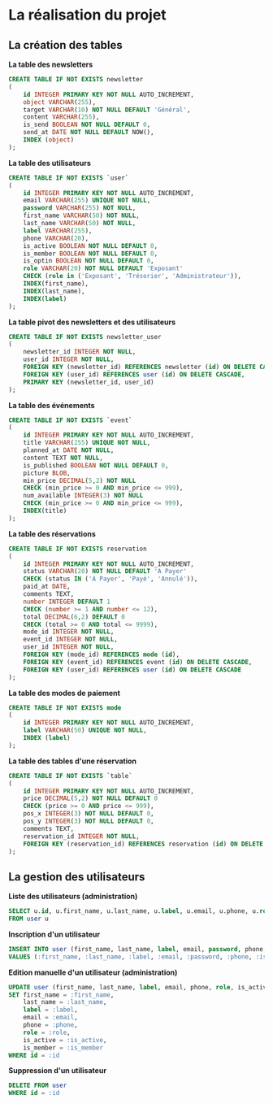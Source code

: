 # La réalisation du projet

## La création des tables

**La table des newsletters**

```sql
CREATE TABLE IF NOT EXISTS newsletter
(
    id INTEGER PRIMARY KEY NOT NULL AUTO_INCREMENT,
    object VARCHAR(255),
    target VARCHAR(10) NOT NULL DEFAULT 'Général',
    content VARCHAR(255),
    is_send BOOLEAN NOT NULL DEFAULT 0,
    send_at DATE NOT NULL DEFAULT NOW(),
    INDEX (object)
);
```

**La table des utilisateurs**

```sql
CREATE TABLE IF NOT EXISTS `user`
(
    id INTEGER PRIMARY KEY NOT NULL AUTO_INCREMENT,
    email VARCHAR(255) UNIQUE NOT NULL,
    password VARCHAR(255) NOT NULL,
    first_name VARCHAR(50) NOT NULL,
    last_name VARCHAR(50) NOT NULL,
    label VARCHAR(255),
    phone VARCHAR(20),
    is_active BOOLEAN NOT NULL DEFAULT 0,
    is_member BOOLEAN NOT NULL DEFAULT 0,
    is_optin BOOLEAN NOT NULL DEFAULT 0,
    role VARCHAR(20) NOT NULL DEFAULT 'Exposant'
    CHECK (role in ('Exposant', 'Trésorier', 'Administrateur')),
    INDEX(first_name),
    INDEX(last_name),
    INDEX(label)
);
```

**La table pivot des newsletters et des utilisateurs**

```sql
CREATE TABLE IF NOT EXISTS newsletter_user
(
    newsletter_id INTEGER NOT NULL,
    user_id INTEGER NOT NULL,
    FOREIGN KEY (newsletter_id) REFERENCES newsletter (id) ON DELETE CASCADE,
    FOREIGN KEY (user_id) REFERENCES user (id) ON DELETE CASCADE,
    PRIMARY KEY (newsletter_id, user_id)
);
```

**La table des événements**

```sql
CREATE TABLE IF NOT EXISTS `event`
(
    id INTEGER PRIMARY KEY NOT NULL AUTO_INCREMENT,
    title VARCHAR(255) UNIQUE NOT NULL,
    planned_at DATE NOT NULL,
    content TEXT NOT NULL,
    is_published BOOLEAN NOT NULL DEFAULT 0,
    picture BLOB,
    min_price DECIMAL(5,2) NOT NULL
    CHECK (min_price >= 0 AND min_price <= 999),
    num_available INTEGER(3) NOT NULL
    CHECK (min_price >= 0 AND min_price <= 999),
    INDEX(title)
);
```

**La table des réservations**

```sql
CREATE TABLE IF NOT EXISTS reservation
(
    id INTEGER PRIMARY KEY NOT NULL AUTO_INCREMENT,
    status VARCHAR(20) NOT NULL DEFAULT 'A Payer'
    CHECK (status IN ('A Payer', 'Payé', 'Annulé')),
    paid_at DATE,
    comments TEXT,
    number INTEGER DEFAULT 1
    CHECK (number >= 1 AND number <= 12),
    total DECIMAL(6,2) DEFAULT 0
    CHECK (total >= 0 AND total <= 9999),
    mode_id INTEGER NOT NULL,
    event_id INTEGER NOT NULL,
    user_id INTEGER NOT NULL,
    FOREIGN KEY (mode_id) REFERENCES mode (id),
    FOREIGN KEY (event_id) REFERENCES event (id) ON DELETE CASCADE,
    FOREIGN KEY (user_id) REFERENCES user (id) ON DELETE CASCADE
);
```

**La table des modes de paiement**

```sql
CREATE TABLE IF NOT EXISTS mode
(
    id INTEGER PRIMARY KEY NOT NULL AUTO_INCREMENT,
    label VARCHAR(50) UNIQUE NOT NULL,
    INDEX (label)
);
```

**La table des tables d'une réservation**

```sql
CREATE TABLE IF NOT EXISTS `table`
(
    id INTEGER PRIMARY KEY NOT NULL AUTO_INCREMENT,
    price DECIMAL(5,2) NOT NULL DEFAULT 0
    CHECK (price >= 0 AND price <= 999),
    pos_x INTEGER(3) NOT NULL DEFAULT 0,
    pos_y INTEGER(3) NOT NULL DEFAULT 0,
    comments TEXT,
    reservation_id INTEGER NOT NULL,
    FOREIGN KEY (reservation_id) REFERENCES reservation (id) ON DELETE CASCADE
);
```

## La gestion des utilisateurs

**Liste des utilisateurs (administration)**

```sql
SELECT u.id, u.first_name, u.last_name, u.label, u.email, u.phone, u.role, u.is_active, u.is_member, u.is_optin
FROM user u
```

**Inscription d'un utilisateur**

```sql
INSERT INTO user (first_name, last_name, label, email, password, phone, is_optin)
VALUES (:first_name, :last_name, :label, :email, :password, :phone, :is_optin)
```

**Edition manuelle d'un utilisateur (administration)**

```sql
UPDATE user (first_name, last_name, label, email, phone, role, is_active, is_member)
SET first_name = :first_name, 
    last_name = :last_name,
    label = :label,
    email = :email,
    phone = :phone,
    role = :role,
    is_active = :is_active,
    is_member = :is_member
WHERE id = :id
```

**Suppression d'un utilisateur**

```sql
DELETE FROM user
WHERE id = :id
```
